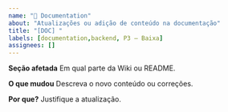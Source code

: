```yaml
---
name: "📖 Documentation"
about: "Atualizações ou adição de conteúdo na documentação"
title: "[DOC] "
labels: [documentation,backend, P3 – Baixa]
assignees: []
---
```

**Seção afetada**
Em qual parte da Wiki ou README.

**O que mudou**
Descreva o novo conteúdo ou correções.

**Por que?**
Justifique a atualização.
